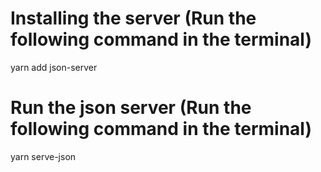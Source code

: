 # Installing the server (Run the following command in the terminal)
yarn add json-server
# Run the json server (Run the following command in the terminal)
yarn serve-json
